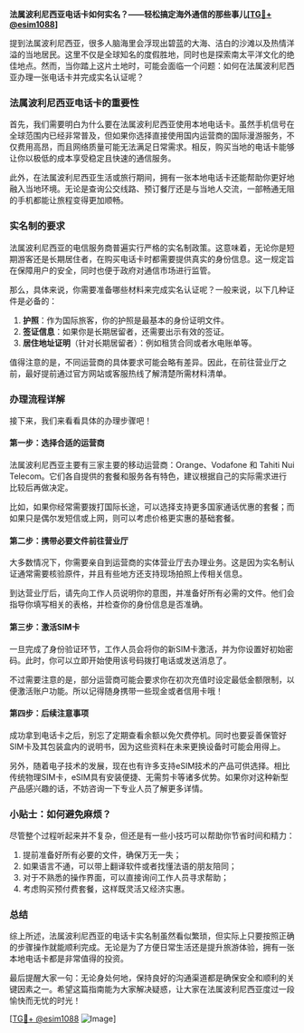 **法属波利尼西亚电话卡如何实名？——轻松搞定海外通信的那些事儿[[TG💪+ @esim1088](https://t.me/s/esim1088)]**

提到法属波利尼西亚，很多人脑海里会浮现出碧蓝的大海、洁白的沙滩以及热情洋溢的当地居民。这里不仅是全球知名的度假胜地，同时也是探索南太平洋文化的绝佳地点。然而，当你踏上这片土地时，可能会面临一个问题：如何在法属波利尼西亚办理一张电话卡并完成实名认证呢？

### 法属波利尼西亚电话卡的重要性

首先，我们需要明白为什么要在法属波利尼西亚使用本地电话卡。虽然手机信号在全球范围内已经非常普及，但如果你选择直接使用国内运营商的国际漫游服务，不仅费用高昂，而且网络质量可能无法满足日常需求。相反，购买当地的电话卡能够让你以极低的成本享受稳定且快速的通信服务。

此外，在法属波利尼西亚生活或旅行期间，拥有一张本地电话卡还能帮助你更好地融入当地环境。无论是查询公交线路、预订餐厅还是与当地人交流，一部畅通无阻的手机都能让旅程变得更加顺畅。

### 实名制的要求

法属波利尼西亚的电信服务商普遍实行严格的实名制政策。这意味着，无论你是短期游客还是长期居住者，在购买电话卡时都需要提供真实的身份信息。这一规定旨在保障用户的安全，同时也便于政府对通信市场进行监管。

那么，具体来说，你需要准备哪些材料来完成实名认证呢？一般来说，以下几种证件是必备的：

1. **护照**：作为国际旅客，你的护照是最基本的身份证明文件。
2. **签证信息**：如果你是长期居留者，还需要出示有效的签证。
3. **居住地址证明**（针对长期居留者）：例如租赁合同或者水电账单等。

值得注意的是，不同运营商的具体要求可能会略有差异。因此，在前往营业厅之前，最好提前通过官方网站或客服热线了解清楚所需材料清单。

### 办理流程详解

接下来，我们来看看具体的办理步骤吧！

#### 第一步：选择合适的运营商
法属波利尼西亚主要有三家主要的移动运营商：Orange、Vodafone 和 Tahiti Nui Telecom。它们各自提供的套餐和服务各有特色，建议根据自己的实际需求进行比较后再做决定。

比如，如果你经常需要拨打国际长途，可以选择支持更多国家通话优惠的套餐；而如果只是偶尔发短信或上网，则可以考虑价格更实惠的基础套餐。

#### 第二步：携带必要文件前往营业厅
大多数情况下，你需要亲自到运营商的实体营业厅去办理业务。这是因为实名制认证通常需要核验原件，并且有些地方还支持现场拍照上传相关信息。

到达营业厅后，请先向工作人员说明你的意图，并准备好所有必需的文件。他们会指导你填写相关的表格，并检查你的身份信息是否准确。

#### 第三步：激活SIM卡
一旦完成了身份验证环节，工作人员会将你的新SIM卡激活，并为你设置好初始密码。此时，你可以立即开始使用该号码拨打电话或发送消息了。

不过需要注意的是，部分运营商可能会要求你在初次充值时设定最低金额限制，以便激活账户功能。所以记得随身携带一些现金或者信用卡哦！

#### 第四步：后续注意事项
成功拿到电话卡之后，别忘了定期查看余额以免欠费停机。同时也要妥善保管好SIM卡及其包装盒内的说明书，因为这些资料在未来更换设备时可能会用得上。

另外，随着电子技术的发展，现在也有许多支持eSIM技术的产品可供选择。相比传统物理SIM卡，eSIM具有安装便捷、无需剪卡等诸多优势。如果你对这种新型产品感兴趣的话，不妨咨询一下专业人员了解更多详情。

### 小贴士：如何避免麻烦？
尽管整个过程听起来并不复杂，但还是有一些小技巧可以帮助你节省时间和精力：

1. 提前准备好所有必要的文件，确保万无一失；
2. 如果语言不通，可以带上翻译软件或者找懂法语的朋友陪同；
3. 对于不熟悉的操作界面，可以直接询问工作人员寻求帮助；
4. 考虑购买预付费套餐，这样既灵活又经济实惠。

### 总结

综上所述，法属波利尼西亚的电话卡实名制虽然看似繁琐，但实际上只要按照正确的步骤操作就能顺利完成。无论是为了方便日常生活还是提升旅游体验，拥有一张本地电话卡都是非常值得的投资。

最后提醒大家一句：无论身处何地，保持良好的沟通渠道都是确保安全和顺利的关键因素之一。希望这篇指南能为大家解决疑惑，让大家在法属波利尼西亚度过一段愉快而无忧的时光！

[[TG💪+ @esim1088](https://t.me/s/esim1088) ![Image](https://i.postimg.cc/4NQfJmqS/Snipaste-2025-05-13-00-14-12.png)]
